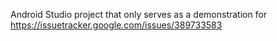 Android Studio project that only serves as a demonstration for https://issuetracker.google.com/issues/389733583 

